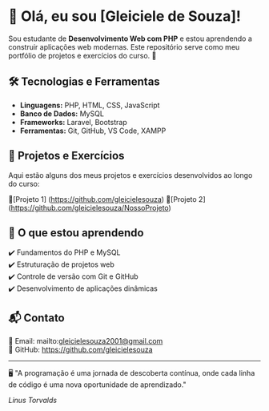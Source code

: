 # 🐧 Olá, eu sou [Gleiciele de Souza]!

Sou estudante de **Desenvolvimento Web com PHP** e estou aprendendo a construir aplicações web modernas. Este repositório serve como meu portfólio de projetos e exercícios do curso. 🚀

## 🛠️ Tecnologias e Ferramentas
- **Linguagens:** PHP, HTML, CSS, JavaScript
- **Banco de Dados:** MySQL
- **Frameworks:** Laravel, Bootstrap
- **Ferramentas:** Git, GitHub, VS Code, XAMPP

## 📌 Projetos e Exercícios
Aqui estão alguns dos meus projetos e exercícios desenvolvidos ao longo do curso:

🔹[Projeto 1] (https://github.com/gleicielesouza)
🔹[Projeto 2] (https://github.com/gleicielesouza/NossoProjeto)


## 📖 O que estou aprendendo
✔️ Fundamentos do PHP e MySQL  
✔️ Estruturação de projetos web  
✔️ Controle de versão com Git e GitHub  
✔️ Desenvolvimento de aplicações dinâmicas  

## 📬 Contato
📧 Email: mailto:gleicielesouza2001@gmail.com  
🔗 GitHub: https://github.com/gleicielesouza

---
🖥️ "A programação é uma jornada de descoberta contínua, onde cada linha de código é uma nova oportunidade de aprendizado."

*Linus Torvalds*
